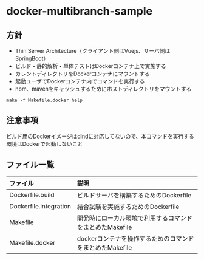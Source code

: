 # docker-multibranch-sample

## 方針
* Thin Server Architecture（クライアント側はVuejs、サーバ側はSpringBoot）
* ビルド・静的解析・単体テストはDockerコンテナ上で実施する
* カレントディレクトリをDockerコンテナにマウントする
* 起動ユーザでDockerコンテナ内でコマンドを実行する
* npm、mavenをキャッシュするためにホストディレクトリをマウントする

```
make -f Makefile.docker help
```

## 注意事項
ビルド用のDockerイメージはdindに対応してないので、本コマンドを実行する環境はDockerで起動しないこと

## ファイル一覧

| ファイル              | 説明                                                   |  
|:----------------------|:-------------------------------------------------------|
| Dockerfile.build      |ビルドサーバを構築するためのDockerfile                  | 
| Dockerfile.integration|結合試験を実施するためのDockerfile                      | 
| Makefile              |開発時にローカル環境で利用するコマンドをまとめたMakefile| 
| Makefile.docker       |dockerコンテナを操作するためのコマンドをまとめたMakefile| 
